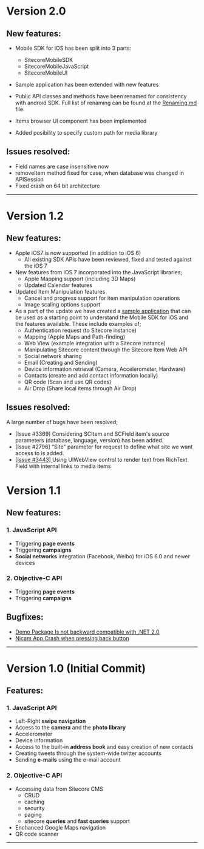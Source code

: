 # Version 2.0

## New features:
* Mobile SDK for iOS has been split into 3 parts: 
	* SitecoreMobileSDK
	* SitecoreMobileJavaScript
	* SitecoreMobileUI

* Sample application has been extended with new features

* Public API classes and methods have been renamed for consistency with android SDK.
Full list of renaming can be found at the [Renaming.md](<https://github.com/Sitecore/sitecore-ios-sdk/blob/sdk2.0/Renaming.md>) file.

* Items browser UI component has been implemented

* Added posibility to specify custom path for media library


## Issues resolved:

* Field names are case insensitive now
* removeItem method fixed for case, when database was changed in APISession
* Fixed crash on 64 bit architecture

----------------------

# Version 1.2

## New features:
 * Apple iOS7 is now supported (in addition to iOS 6)
 	* All existing SDK APIs have been reviewed, fixed and tested against the iOS 7
 * New features from iOS 7 incorporated into the JavaScript libraries;
 	* Apple Mapping support (including 3D Maps)
 	* Updated Calendar features 
 * Updated Item Manipulation features
 	* Cancel and progress support for item manipulation operations 
 	* Image scaling options support 
 * As a part of the update we have created a [sample application](https://github.com/Sitecore/sitecore-ios-sdk-sample) that can be used as a starting point to understand the Mobile SDK for iOS and the features available. These include examples of;
 	* Authentication request (to Sitecore instance)
 	* Mapping (Apple Maps and Path-finding) 
 	* Web View (example integration with a Sitecore instance)
 	*  Manipulating Sitecore content through the Sitecore Item Web API
 	* Social network sharing 
 	* Email (Creating and Sending)
 	* Device information retrieval (Camera, Accelerometer, Hardware)
 	* Contacts (create and add contact information locally)
 	* QR code (Scan and use QR codes)
 	* Air Drop (Share local items through Air Drop)

## Issues resolved:
A large number of bugs have been resolved;
 * [Issue #3369] Considering SCItem and SCField item's source parameters (database, language, version) has been added.
 * [Issue #2796] “Site" parameter for request to define what site we want access to is added.
 * [ [Issue #3443] ](https://github.com/Sitecore/sitecore-ios-sdk/issues/18) Using UIWebView control to render text from RichText Field with internal links to media items


# Version 1.1


## New features:

### 1. JavaScript API
* Triggering **page events**
* Triggering **campaigns**
* **Social networks** integration (Facebook, Weibo) for iOS 6.0 and newer devices

### 2. Objective-C API
* Triggering **page events**
* Triggering **campaigns**


## Bugfixes:

* [Demo Package Is not backward compatible with .NET 2.0](https://github.com/Sitecore/sitecore-ios-sdk/issues/16)
* [Nicam App Crash when pressing back button](https://github.com/Sitecore/sitecore-ios-sdk/issues/14)

----------------------


# Version 1.0 (Initial Commit)

## Features:


### 1. JavaScript API
* Left-Right **swipe navigation**
* Access to the **camera** and the **photo library**
* Accelerometer
* Device information
* Access to the built-in **address book** and easy creation of new contacts
* Creating tweets through the system-wide twitter accounts
* Sending **e-mails** using the e-mail account



### 2. Objective-C API

* Accessing data from Sitecore CMS
	* CRUD
	* caching
	* security
	* paging
	* sitecore **queries** and **fast queries** support
* Enchanced Google Maps navigation
* QR code scanner

----------------------


